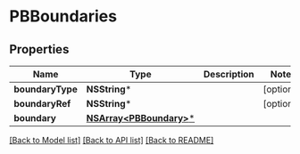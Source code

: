 # PBBoundaries

## Properties
Name | Type | Description | Notes
------------ | ------------- | ------------- | -------------
**boundaryType** | **NSString*** |  | [optional] 
**boundaryRef** | **NSString*** |  | [optional] 
**boundary** | [**NSArray&lt;PBBoundary&gt;***](PBBoundary.md) |  | 

[[Back to Model list]](../README.md#documentation-for-models) [[Back to API list]](../README.md#documentation-for-api-endpoints) [[Back to README]](../README.md)


